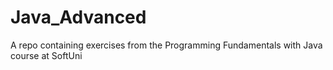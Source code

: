 # Java_Advanced
 A repo containing exercises from the Programming Fundamentals with Java course at SoftUni
